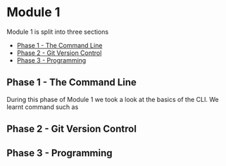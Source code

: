 # Module 1

Module 1 is split into three sections
 - [Phase 1 - The Command Line](#phase-1---the-command-line)
 - [Phase 2 - Git Version Control](#phase-2---git-version-control)
 - [Phase 3 - Programming](#phase-3---programming)

## Phase 1 - The Command Line

During this phase of Module 1 we took a look at the basics of the CLI. We learnt command such as 

## Phase 2 - Git Version Control

## Phase 3 - Programming